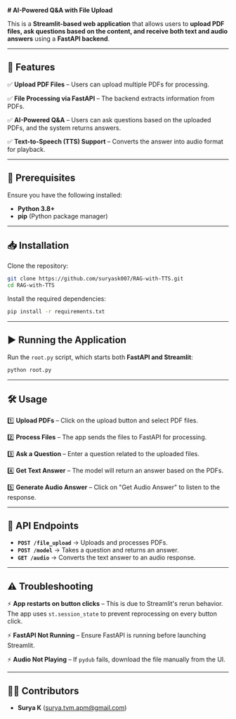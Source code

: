**# AI-Powered Q&A with File Upload**

This is a **Streamlit-based web application** that allows users to **upload PDF files, ask questions based on the content, and receive both text and audio answers** using a **FastAPI backend**.

---

## **🚀 Features**

✅ **Upload PDF Files** – Users can upload multiple PDFs for processing.

✅ **File Processing via FastAPI** – The backend extracts information from PDFs.

✅ **AI-Powered Q&A** – Users can ask questions based on the uploaded PDFs, and the system returns answers.

✅ **Text-to-Speech (TTS) Support** – Converts the answer into audio format for playback.

---

## **🔧 Prerequisites**

Ensure you have the following installed:

- **Python 3.8+**
- **pip** (Python package manager)

---

## **📥 Installation**

Clone the repository:

```bash
git clone https://github.com/suryask007/RAG-with-TTS.git
cd RAG-with-TTS
```

Install the required dependencies:

```bash
pip install -r requirements.txt
```

---

## **▶️ Running the Application**

Run the `root.py` script, which starts both **FastAPI and Streamlit**:

```bash
python root.py
```

---

## **🛠️ Usage**

1️⃣ **Upload PDFs** – Click on the upload button and select PDF files.

2️⃣ **Process Files** – The app sends the files to FastAPI for processing.

3️⃣ **Ask a Question** – Enter a question related to the uploaded files.

4️⃣ **Get Text Answer** – The model will return an answer based on the PDFs.

5️⃣ **Generate Audio Answer** – Click on "Get Audio Answer" to listen to the response.

---

## **🔗 API Endpoints**

- **`POST /file_upload`** → Uploads and processes PDFs.
- **`POST /model`** → Takes a question and returns an answer.
- **`GET /audio`** → Converts the text answer to an audio response.

---

## **⚠️ Troubleshooting**

⚡ **App restarts on button clicks** – This is due to Streamlit's rerun behavior. The app uses `st.session_state` to prevent reprocessing on every button click.

⚡ **FastAPI Not Running** – Ensure FastAPI is running before launching Streamlit.

⚡ **Audio Not Playing** – If `pydub` fails, download the file manually from the UI.

---

## **👨‍💻 Contributors**

- **Surya K** (surya.tvm.apm@gmail.com)

